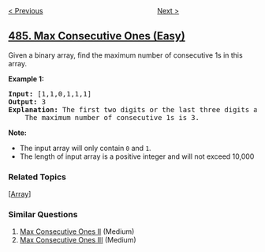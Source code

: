 <!--|This file generated by command(leetcode description); DO NOT EDIT.    |-->
<!--+----------------------------------------------------------------------+-->
<!--|@author    openset <openset.wang@gmail.com>                           |-->
<!--|@link      https://github.com/openset                                 |-->
<!--|@home      https://github.com/openset/leetcode                        |-->
<!--+----------------------------------------------------------------------+-->

[< Previous](https://github.com/openset/leetcode/tree/master/problems/find-permutation "Find Permutation")
　　　　　　　　　　　　　　　　
[Next >](https://github.com/openset/leetcode/tree/master/problems/predict-the-winner "Predict the Winner")

## [485. Max Consecutive Ones (Easy)](https://leetcode.com/problems/max-consecutive-ones "最大连续1的个数")

<p>Given a binary array, find the maximum number of consecutive 1s in this array.</p>

<p><b>Example 1:</b><br />
<pre>
<b>Input:</b> [1,1,0,1,1,1]
<b>Output:</b> 3
<b>Explanation:</b> The first two digits or the last three digits are consecutive 1s.
    The maximum number of consecutive 1s is 3.
</pre>
</p>

<p><b>Note:</b>
<ul>
<li>The input array will only contain <code>0</code> and <code>1</code>.</li>
<li>The length of input array is a positive integer and will not exceed 10,000</li>
</ul>
</p>

### Related Topics
  [[Array](https://github.com/openset/leetcode/tree/master/tag/array/README.md)]

### Similar Questions
  1. [Max Consecutive Ones II](https://github.com/openset/leetcode/tree/master/problems/max-consecutive-ones-ii) (Medium)
  1. [Max Consecutive Ones III](https://github.com/openset/leetcode/tree/master/problems/max-consecutive-ones-iii) (Medium)
